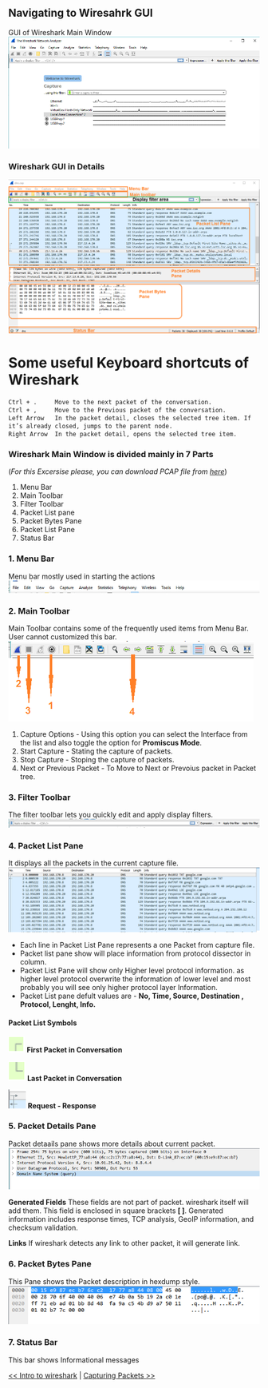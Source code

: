 ## Navigating to Wiresahrk GUI
GUI of Wireshark Main Window 
![dashboard](images/1gui.png)

### Wireshark GUI in Details
![GUI](images/2gui.png)

# Some useful Keyboard shortcuts of Wireshark
```
Ctrl + .     Move to the next packet of the conversation.
Ctrl + ,     Move to the Previous packet of the conversation.
Left Arrow   In the packet detail, closes the selected tree item. If it’s already closed, jumps to the parent node.
Right Arrow  In the packet detail, opens the selected tree item.
```
### Wireshark Main Window is divided mainly in 7 Parts
(_For this Excersise please, you can download PCAP file from [here](https://wiki.wireshark.org/SampleCaptures?action=AttachFile&do=get&target=dns.cap)_)

1. Menu Bar
2. Main Toolbar
3. Filter Toolbar
4. Packet List pane
5. Packet Bytes Pane
6. Packet List Pane
7. Status Bar


### 1. Menu Bar
Menu bar mostly used in starting the actions
![menu](images/2menu.png)

### 2. Main Toolbar
Main Toolbar contains some of the frequently used items from Menu Bar.
User cannot customized this bar.
![tool](images/4tool.png)
1. Capture Options          - Using this option you can select the Interface from the list and also toggle the option for                                             **Promiscus Mode**.
1. Start Capture            - Stating the capture of packets.
1. Stop Capture             - Stoping the capture of packets.
1. Next or Previous Packet  - To Move to Next or Prevoius packet in Packet tree. 

### 3. Filter Toolbar
The filter toolbar lets you quickly edit and apply display filters. 
![filter](images/5filter.png)

### 4. Packet List Pane
It displays all the packets in the current capture file.
![plist](images/6plist.png)

- Each line in Packet List Pane represents a one Packet from capture file.
- Packet list pane show will place information from protocol dissector in column.
- Packet List Pane will show only Higher level protocol information. as higher level protocol overwrite the information of lower level     and most probably you will see only higher protocol layer Information. 
- Packet List pane defult values are - 
  **No, Time, Source, Destination , Protocol, Lenght, Info.**

#### Packet List Symbols

![pstart](images/7pstart.png)  **First Packet in Conversation**

![pstop](images/7pstop.png)    **Last Packet in Conversation**

![reqres](images/7reqres.png)  **Request - Response**

### 5. Packet Details Pane
Packet detaails pane shows more details about current packet.
![pdetail](images/8pdetail.png)

**Generated Fields**   These fields are not part of packet. wireshark itself will add them. 
                       This field is enclosed in square brackets **[ ]**. Generated information includes response times, TCP                                    analysis, GeoIP information, and checksum validation.

**Links**              If wireshark detects any link to other packet, it will generate link.

### 6. Packet Bytes Pane
This Pane shows the Packet description in hexdump style.
![pbytes](images/9pbytes.png)

### 7. Status Bar
This bar shows Informational messages

[<< Intro to wireshark](introduction.md) | [Capturing Packets >>](capack.md)

